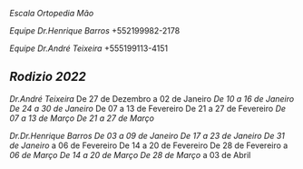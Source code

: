 *Escala Ortopedia Mão*

*Equipe Dr.Henrique Barros* 
+552199982-2178

*Equipe Dr.André Teixeira*
+555199113-4151

*Rodizio 2022*
------------------------

*Dr.André Teixeira*
De 27 de Dezembro a 02 de Janeiro
_De 10 a 16 de Janeiro_
_De 24 a 30 de Janeiro_
De 07 a 13 de Fevereiro
De 21 a 27 de Fevereiro
_De 07 a 13 de Março_
_De 21 a 27 de Março_


*Dr.Dr.Henrique Barros*
_De 03 a 09 de Janeiro_
_De 17 a 23 de Janeiro_
_De 31 de Janeiro_ a 06 de Fevereiro
De 14 a 20 de Fevereiro
De 28 de Fevereiro a _06 de Março_
_De 14 a 20 de Março_
_De 28 de Março_ a 03 de Abril

